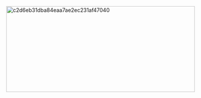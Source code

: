 <img width="100%" height="230px" style="object-fit: cover;" src="https://i.ibb.co/yf7VB5S/c2d6eb31dba84eaa7ae2ec231af47040.gif" alt="c2d6eb31dba84eaa7ae2ec231af47040" border="0">
